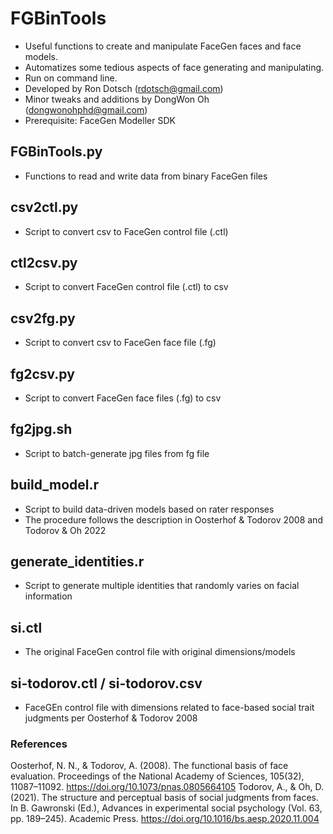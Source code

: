# FGBinTools
- Useful functions to create and manipulate FaceGen faces and face models.
- Automatizes some tedious aspects of face generating and manipulating.
- Run on command line.
- Developed by Ron Dotsch (rdotsch@gmail.com)
- Minor tweaks and additions by DongWon Oh (dongwonohphd@gmail.com)
- Prerequisite: FaceGen Modeller SDK

## FGBinTools.py
- Functions to read and write data from binary FaceGen files

## csv2ctl.py
- Script to convert csv to FaceGen control file (.ctl)

## ctl2csv.py
- Script to convert FaceGen control file (.ctl) to csv

## csv2fg.py
- Script to convert csv to FaceGen face file (.fg)

## fg2csv.py
- Script to convert FaceGen face files (.fg) to csv

## fg2jpg.sh
- Script to batch-generate jpg files from fg file

## build_model.r
- Script to build data-driven models based on rater responses
- The procedure follows the description in  Oosterhof & Todorov 2008 and Todorov & Oh 2022

## generate_identities.r
- Script to generate multiple identities that randomly varies on facial information
  
## si.ctl
- The original FaceGen control file with original dimensions/models

## si-todorov.ctl / si-todorov.csv
- FaceGEn control file with dimensions related to face-based social trait judgments per Oosterhof & Todorov 2008



### References
Oosterhof, N. N., & Todorov, A. (2008). The functional basis of face evaluation. Proceedings of the National Academy of Sciences, 105(32), 11087–11092. https://doi.org/10.1073/pnas.0805664105
Todorov, A., & Oh, D. (2021). The structure and perceptual basis of social judgments from faces. In B. Gawronski (Ed.), Advances in experimental social psychology (Vol. 63, pp. 189–245). Academic Press. https://doi.org/10.1016/bs.aesp.2020.11.004
